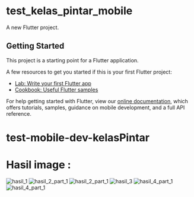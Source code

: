 # test_kelas_pintar_mobile

A new Flutter project.

## Getting Started

This project is a starting point for a Flutter application.

A few resources to get you started if this is your first Flutter project:

- [Lab: Write your first Flutter app](https://flutter.dev/docs/get-started/codelab)
- [Cookbook: Useful Flutter samples](https://flutter.dev/docs/cookbook)

For help getting started with Flutter, view our
[online documentation](https://flutter.dev/docs), which offers tutorials,
samples, guidance on mobile development, and a full API reference.
# test-mobile-dev-kelasPintar

# Hasil image : 
![hasil_1](/assets/images/1.PNG)
![hasil_2_part_1](/assets/images/2.PNG)
![hasil_2_part_1](/assets/images/3.PNG)
![hasil_3](/assets/images/4.PNG)
![hasil_4_part_1](/assets/images/5.PNG)
![hasil_4_part_1](/assets/images/6.PNG)
